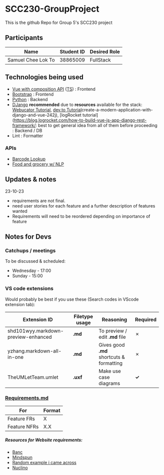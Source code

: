 # SCC230-GroupProject

This is the github Repo for Group 5's SCC230 project

## Participants

| Name               | Student ID | Desired Role |
| ------------------ | ---------- | ------------ |
| Samuel Chee Lok To | 38865009   | FullStack    |

## Technologies being used

-   [Vue with composition API](https://vuejs.org/guide/quick-start.html) ([TS](https://www.typescriptlang.org/docs/)) : Frontend
-   [Bootstrap](https://getbootstrap.com/docs/5.3/getting-started/introduction/) : Frontend
-   [Python](https://docs.python.org/3/) : Backend
-   [DJango](https://docs.djangoproject.com/en/4.2/) **recommended** due to **resources** available for the stack: [Webucator Tutorial](https://www.webucator.com/article/connecting-django-and-vue/), [dev.to Tutorial](https://dev.to/ericnanhu/)create-a-modern-application-with-django-and-vue-242j), [logRocket tutorial](https://blog.logrocket.com/how-to-build-vue-js-app-django-rest-framework/: best to get general idea from all of them before proceeding : Backend / DB
-   Lint : Formatter

### APIs

-   [Barcode Lookup](https://www.barcodelookup.com/api)
-   [Food and grocery w/ NLP](https://developer.edamam.com/food-database-api)

## Updates & notes

23-10-23

-   requirements are not final.
-   need user stories for each feature and a further description of features wanted
-   Requirements will need to be reordered depending on importance of feature

## Notes for Devs

### Catchups / meetings

To be discussed & scheduled:

-   Wednesday - 17:00
-   Sunday - 15:00

### VS code extensions

Would probably be best if you use these (Search codes in VScode extension tab):

| Extension ID                        | Filetype usage | Reasoning                                 | Required    |
| ----------------------------------- | -------------- | ----------------------------------------- | ----------- |
| shd101wyy.markdown-preview-enhanced | **.md**        | To preview / edit **.md** file            | &cross;     |
| yzhang.markdown-all-in-one          | **.md**        | Gives good **.md** shortcuts & formatting | &cross;     |
| TheUMLetTeam.umlet                  | **.uxf**       | Make use case diagrams                    | **&check;** |

### [Requirements.md](./Requirements.md)

| For          | Format |
| ------------ | ------ |
| Feature FRs  | X      |
| Feature NFRs | X.X    |

##### Resources for Website requirements:

-   [Banc](https://banc.digital/blog/how-to-write-a-website-requirements-document-and-statement-of-work/)
-   [Mindspun](https://www.mindspun.com/blog/website-requirements-document-a-complete-guide/)
-   [Random example i came across](http://web.cse.ohio-state.edu/~bair.41/616/Project/Example_Document/Req_Doc_Example.html)
-   [Nuclino](https://www.nuclino.com/articles/functional-requirements)
